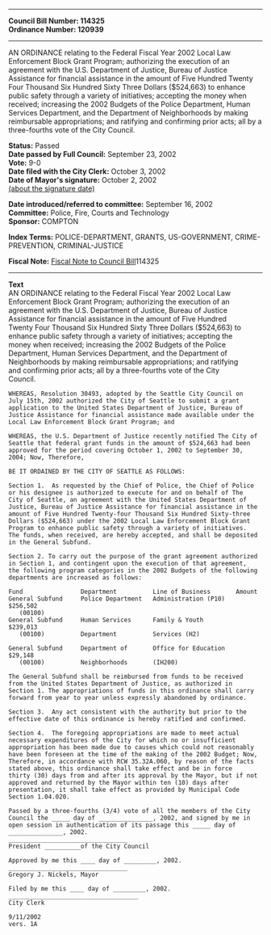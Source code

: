 * * * * *  
  
**Council Bill Number: [](#h0)[](#h2)114325**   
**Ordinance Number: 120939**  
  
* * * * *  
  
AN ORDINANCE relating to the Federal Fiscal Year 2002 Local Law Enforcement Block Grant Program; authorizing the execution of an agreement with the U.S. Department of Justice, Bureau of Justice Assistance for financial assistance in the amount of Five Hundred Twenty Four Thousand Six Hundred Sixty Three Dollars ($524,663) to enhance public safety through a variety of initiatives; accepting the money when received; increasing the 2002 Budgets of the Police Department, Human Services Department, and the Department of Neighborhoods by making reimbursable appropriations; and ratifying and confirming prior acts; all by a three-fourths vote of the City Council.  
  
**Status:** Passed   
**Date passed by Full Council:** September 23, 2002   
**Vote:** 9-0   
**Date filed with the City Clerk:** October 3, 2002   
**Date of Mayor's signature:** October 2, 2002   
[(about the signature date)](/~public/approvaldate.htm)   
  
  
**Date introduced/referred to committee:** September 16, 2002   
**Committee:** Police, Fire, Courts and Technology   
**Sponsor:** COMPTON   
  
**Index Terms:** POLICE-DEPARTMENT, GRANTS, US-GOVERNMENT, CRIME-PREVENTION, CRIMINAL-JUSTICE  
  
**Fiscal Note:** [Fiscal Note to Council Bill](http://clerk.seattle.gov/~public/fnote/114325.htm)[](#h1)[](#h3)114325  
  
* * * * *  
  
**Text**  
    AN ORDINANCE relating to the Federal Fiscal Year 2002 Local Law  
    Enforcement Block Grant Program; authorizing the execution of an  
    agreement with the U.S. Department of Justice, Bureau of Justice  
    Assistance for financial assistance in the amount of Five Hundred  
    Twenty Four Thousand Six Hundred Sixty Three Dollars ($524,663) to  
    enhance public safety through a variety of initiatives; accepting the  
    money when received; increasing the 2002 Budgets of the Police  
    Department, Human Services Department, and the Department of  
    Neighborhoods by making reimbursable appropriations; and ratifying  
    and confirming prior acts; all by a three-fourths vote of the City  
    Council.  
  
    WHEREAS, Resolution 30493, adopted by the Seattle City Council on  
    July 15th, 2002 authorized the City of Seattle to submit a grant  
    application to the United States Department of Justice, Bureau of  
    Justice Assistance for financial assistance made available under the  
    Local Law Enforcement Block Grant Program; and  
  
    WHEREAS, the U.S. Department of Justice recently notified The City of  
    Seattle that federal grant funds in the amount of $524,663 had been  
    approved for the period covering October 1, 2002 to September 30,  
    2004; Now, Therefore,  
  
    BE IT ORDAINED BY THE CITY OF SEATTLE AS FOLLOWS:  
  
    Section 1.  As requested by the Chief of Police, the Chief of Police  
    or his designee is authorized to execute for and on behalf of The  
    City of Seattle, an agreement with the United States Department of  
    Justice, Bureau of Justice Assistance for financial assistance in the  
    amount of Five Hundred Twenty-four Thousand Six Hundred Sixty-three  
    Dollars ($524,663) under the 2002 Local Law Enforcement Block Grant  
    Program to enhance public safety through a variety of initiatives.  
    The funds, when received, are hereby accepted, and shall be deposited  
    in the General Subfund.  
  
    Section 2. To carry out the purpose of the grant agreement authorized  
    in Section 1, and contingent upon the execution of that agreement,  
    the following program categories in the 2002 Budgets of the following  
    departments are increased as follows:  
  
    Fund                Department          Line of Business       Amount  
    General Subfund     Police Department   Administration (P10)   $256,502  
       (00100)  
    General Subfund     Human Services      Family & Youth         $239,013  
       (00100)          Department          Services (H2)  
  
    General Subfund     Department of       Office for Education    $29,148  
       (00100)          Neighborhoods       (IH200)  
  
    The General Subfund shall be reimbursed from funds to be received  
    from the United States Department of Justice, as authorized in  
    Section 1. The appropriations of funds in this ordinance shall carry  
    forward from year to year unless expressly abandoned by ordinance.  
  
    Section 3.  Any act consistent with the authority but prior to the  
    effective date of this ordinance is hereby ratified and confirmed.  
  
    Section 4.  The foregoing appropriations are made to meet actual  
    necessary expenditures of the City for which no or insufficient  
    appropriation has been made due to causes which could not reasonably  
    have been foreseen at the time of the making of the 2002 Budget; Now,  
    Therefore, in accordance with RCW 35.32A.060, by reason of the facts  
    stated above, this ordinance shall take effect and be in force  
    thirty (30) days from and after its approval by the Mayor, but if not  
    approved and returned by the Mayor within ten (10) days after  
    presentation, it shall take effect as provided by Municipal Code  
    Section 1.04.020.  
  
    Passed by a three-fourths (3/4) vote of all the members of the City  
    Council the _____ day of _______________, 2002, and signed by me in  
    open session in authentication of its passage this _____ day of  
    _______________, 2002.  
    _________________________________  
    President __________of the City Council  
  
    Approved by me this ____ day of _________, 2002.  
    _________________________________  
    Gregory J. Nickels, Mayor  
  
    Filed by me this ____ day of _________, 2002.  
    ____________________________________  
    City Clerk  
  
    9/11/2002  
    vers. 1A  
